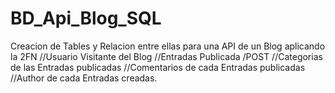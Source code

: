 # BD_Api_Blog_SQL
Creacion de Tables y Relacion entre ellas para una API de un Blog aplicando la 2FN
//Usuario Visitante del Blog
//Entradas Publicada /POST
//Categorias de las Entradas publicadas
//Comentarios de cada Entradas publicadas
//Author de cada Entradas creadas.

